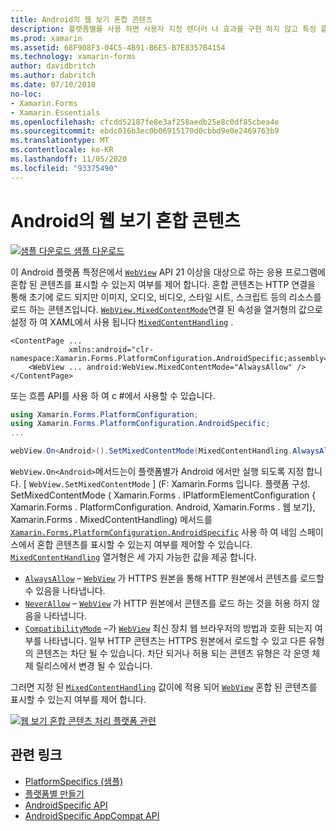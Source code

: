 ```yaml
---
title: Android의 웹 보기 혼합 콘텐츠
description: 플랫폼별를 사용 하면 사용자 지정 렌더러 나 효과를 구현 하지 않고 특정 플랫폼 에서만 사용할 수 있는 기능을 사용할 수 있습니다. 이 문서에서는 API 21 이상을 대상으로 하는 응용 프로그램에서 웹 보기의 혼합 콘텐츠를 표시 하는 Android 플랫폼 관련 기능을 사용 하는 방법을 설명 합니다.
ms.prod: xamarin
ms.assetid: 68F908F3-04C5-4B91-B6E5-B7E8357B4154
ms.technology: xamarin-forms
author: davidbritch
ms.author: dabritch
ms.date: 07/10/2018
no-loc:
- Xamarin.Forms
- Xamarin.Essentials
ms.openlocfilehash: cfcdd52187fe8e3af258aedb25e8c0df85cbea4e
ms.sourcegitcommit: ebdc016b3ec0b06915170d0cbbd9e0e2469763b9
ms.translationtype: MT
ms.contentlocale: ko-KR
ms.lasthandoff: 11/05/2020
ms.locfileid: "93375490"
---
```

# <a name="webview-mixed-content-on-android"></a>Android의 웹 보기 혼합 콘텐츠

[![샘플 다운로드](~/media/shared/download.png) 샘플 다운로드](/samples/xamarin/xamarin-forms-samples/userinterface-platformspecifics)

이 Android 플랫폼 특정은에서 [`WebView`](xref:Xamarin.Forms.WebView) API 21 이상을 대상으로 하는 응용 프로그램에 혼합 된 콘텐츠를 표시할 수 있는지 여부를 제어 합니다. 혼합 콘텐츠는 HTTP 연결을 통해 초기에 로드 되지만 이미지, 오디오, 비디오, 스타일 시트, 스크립트 등의 리소스를 로드 하는 콘텐츠입니다. [`WebView.MixedContentMode`](xref:Xamarin.Forms.PlatformConfiguration.AndroidSpecific.WebView.MixedContentModeProperty)연결 된 속성을 열거형의 값으로 설정 하 여 XAML에서 사용 됩니다 [`MixedContentHandling`](xref:Xamarin.Forms.PlatformConfiguration.AndroidSpecific.MixedContentHandling) .

```xaml
<ContentPage ...
             xmlns:android="clr-namespace:Xamarin.Forms.PlatformConfiguration.AndroidSpecific;assembly=Xamarin.Forms.Core">
    <WebView ... android:WebView.MixedContentMode="AlwaysAllow" />
</ContentPage>
```

또는 흐름 API를 사용 하 여 c #에서 사용할 수 있습니다.

```csharp
using Xamarin.Forms.PlatformConfiguration;
using Xamarin.Forms.PlatformConfiguration.AndroidSpecific;
...

webView.On<Android>().SetMixedContentMode(MixedContentHandling.AlwaysAllow);
```

`WebView.On<Android>`메서드는이 플랫폼별가 Android 에서만 실행 되도록 지정 합니다. [ `WebView.SetMixedContentMode` ] (F: Xamarin.Forms 입니다. 플랫폼 구성. SetMixedContentMode ( Xamarin.Forms . IPlatformElementConfiguration { Xamarin.Forms . PlatformConfiguration. Android, Xamarin.Forms . 웹 보기}, Xamarin.Forms . MixedContentHandling) 메서드를 [`Xamarin.Forms.PlatformConfiguration.AndroidSpecific`](xref:Xamarin.Forms.PlatformConfiguration.AndroidSpecific) 사용 하 여 네임 스페이스에서 혼합 콘텐츠를 표시할 수 있는지 여부를 제어할 수 있습니다. [`MixedContentHandling`](xref:Xamarin.Forms.PlatformConfiguration.AndroidSpecific.MixedContentHandling) 열거형은 세 가지 가능한 값을 제공 합니다.

- [`AlwaysAllow`](xref:Xamarin.Forms.PlatformConfiguration.AndroidSpecific.MixedContentHandling.AlwaysAllow) – [`WebView`](xref:Xamarin.Forms.WebView) 가 HTTPS 원본을 통해 HTTP 원본에서 콘텐츠를 로드할 수 있음을 나타냅니다.
- [`NeverAllow`](xref:Xamarin.Forms.PlatformConfiguration.AndroidSpecific.MixedContentHandling.NeverAllow) – [`WebView`](xref:Xamarin.Forms.WebView) 가 HTTP 원본에서 콘텐츠를 로드 하는 것을 허용 하지 않음을 나타냅니다.
- [`CompatibilityMode`](xref:Xamarin.Forms.PlatformConfiguration.AndroidSpecific.MixedContentHandling.CompatibilityMode) –가 [`WebView`](xref:Xamarin.Forms.WebView) 최신 장치 웹 브라우저의 방법과 호환 되는지 여부를 나타냅니다. 일부 HTTP 콘텐츠는 HTTPS 원본에서 로드할 수 있고 다른 유형의 콘텐츠는 차단 될 수 있습니다. 차단 되거나 허용 되는 콘텐츠 유형은 각 운영 체제 릴리스에서 변경 될 수 있습니다.

그러면 지정 된 [`MixedContentHandling`](xref:Xamarin.Forms.PlatformConfiguration.AndroidSpecific.MixedContentHandling) 값이에 적용 되어 [`WebView`](xref:Xamarin.Forms.WebView) 혼합 된 콘텐츠를 표시할 수 있는지 여부를 제어 합니다.

[![웹 보기 혼합 콘텐츠 처리 플랫폼 관련](webview-mixed-content-images/webview-mixedcontent.png "웹 보기 혼합 콘텐츠 처리 플랫폼 관련")](webview-mixed-content-images/webview-mixedcontent-large.png#lightbox "웹 보기 혼합 콘텐츠 처리 플랫폼 관련")

## <a name="related-links"></a>관련 링크

- [PlatformSpecifics (샘플)](/samples/xamarin/xamarin-forms-samples/userinterface-platformspecifics)
- [플랫폼별 만들기](~/xamarin-forms/platform/platform-specifics/index.md#creating-platform-specifics)
- [AndroidSpecific API](xref:Xamarin.Forms.PlatformConfiguration.AndroidSpecific)
- [AndroidSpecific AppCompat API](xref:Xamarin.Forms.PlatformConfiguration.AndroidSpecific.AppCompat)